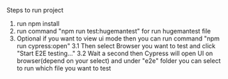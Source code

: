 Steps to run project

1) run npm install
2) run command "npm run test:hugemantest" for run hugemantest file 
3) Optional if you want to view ui mode then you can run command "npm run cypress:open" 
  3.1 Then select Browser you want to test and click "Start E2E testing..."
  3.2 Wait a second then Cypress will open UI on browser(depend on your select) and under "e2e" folder you can select to run which file you want to test
